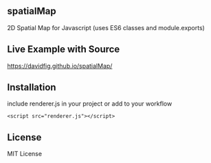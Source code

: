 ## spatialMap
2D Spatial Map for Javascript (uses ES6 classes and module.exports)

## Live Example with Source
https://davidfig.github.io/spatialMap/

## Installation
include renderer.js in your project or add to your workflow

    <script src="renderer.js"></script>

## License
MIT License